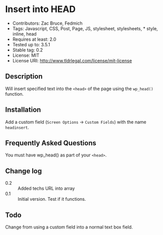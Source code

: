 Insert into HEAD
===

* Contributors: Zac Bruce, Fedmich
* Tags: Javascript, CSS, Post, Page, JS, stylesheet, stylesheets, * style, inline, head
* Requires at least: 2.0
* Tested up to: 3.5.1
* Stable tag: 0.2
* License: MIT
* License URI: http://www.tldrlegal.com/license/mit-license


Description
---
Will insert specified text into the `<head>` of the page using the `wp_head()` function.

Installation
---
Add a custom field (`Screen Options` -> `Custom Fields`) with the name `headinsert`.

Frequently Asked Questions
---
You must have wp_head() as part of your `<head>`.

Change log
---
<dl>
  <dt>0.2</dt>
  <dd>Added techs URL into array</dd>
  <dt>0.1</dt>
  <dd>Initial version. Test if it functions.</dd>
</dl>

Todo
---
Change from using a custom field into a normal text box field.